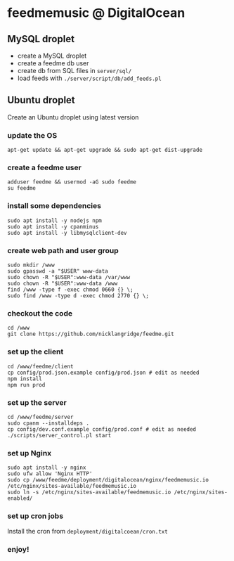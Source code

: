 # feedmemusic @  DigitalOcean
## MySQL droplet
- create a MySQL droplet
- create a feedme db user
- create db from SQL files in `server/sql/`
- load feeds with `./server/script/db/add_feeds.pl`
 
## Ubuntu droplet

Create an Ubuntu droplet using latest version

### update the OS
```
apt-get update && apt-get upgrade && sudo apt-get dist-upgrade
```
### create a feedme user
```
adduser feedme && usermod -aG sudo feedme
su feedme
```
### install some dependencies
```
sudo apt install -y nodejs npm
sudo apt install -y cpanminus
sudo apt install -y libmysqlclient-dev
```

### create web path and user group
```
sudo mkdir /www
sudo gpasswd -a "$USER" www-data
sudo chown -R "$USER":www-data /var/www
sudo chown -R "$USER":www-data /www
find /www -type f -exec chmod 0660 {} \;
sudo find /www -type d -exec chmod 2770 {} \;
```
### checkout the code
```
cd /www
git clone https://github.com/nicklangridge/feedme.git
```

### set up the client
```
cd /www/feedme/client
cp config/prod.json.example config/prod.json # edit as needed
npm install
npm run prod
```

### set up the server
```
cd /www/feedme/server
sudo cpanm --installdeps .
cp config/dev.conf.example config/prod.conf # edit as needed
./scripts/server_control.pl start
```
### set up Nginx
```
sudo apt install -y nginx
sudo ufw allow 'Nginx HTTP'
sudo cp /www/feedme/deployment/digitalocean/nginx/feedmemusic.io /etc/nginx/sites-available/feedmemusic.io
sudo ln -s /etc/nginx/sites-available/feedmemusic.io /etc/nginx/sites-enabled/
```

### set up cron jobs
Install the cron from `deployment/digitalcoean/cron.txt`

### enjoy!